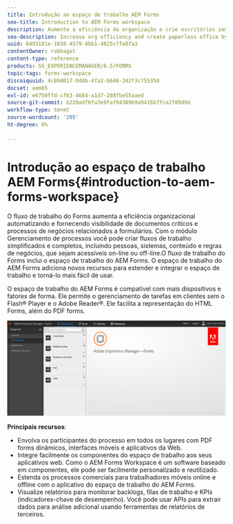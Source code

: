 ```yaml
---
title: Introdução ao espaço de trabalho AEM Forms
seo-title: Introduction to AEM Forms workspace
description: Aumente a eficiência da organização e crie escritórios sem papel por meio da automação de processos de negócios usando o espaço de trabalho do LiveCycle AEM Forms.
seo-description: Increase org efficiency and create paperless office by business process automation using LiveCycle AEM Forms workspace.
uuid: 6493101e-1030-4579-8bb1-4825cffe8fa3
contentOwner: robhagat
content-type: reference
products: SG_EXPERIENCEMANAGER/6.5/FORMS
topic-tags: forms-workspace
discoiquuid: 4c89d017-0d4b-4fa2-b648-342f3c755350
docset: aem65
exl-id: e6759ffd-cf63-4684-a1d7-208fbe55aaed
source-git-commit: b220adf6fa3e9faf94389b9a9416b7fca2f89d9d
workflow-type: tm+mt
source-wordcount: '205'
ht-degree: 0%

---
```


# Introdução ao espaço de trabalho AEM Forms{#introduction-to-aem-forms-workspace}

O fluxo de trabalho do Forms aumenta a eficiência organizacional automatizando e fornecendo visibilidade de documentos críticos e processos de negócios relacionados a formulários. Com o módulo Gerenciamento de processos você pode criar fluxos de trabalho simplificados e completos, incluindo pessoas, sistemas, conteúdo e regras de negócios, que sejam acessíveis on-line ou off-line.O fluxo de trabalho do Forms inclui o espaço de trabalho do AEM Forms. O espaço de trabalho do AEM Forms adiciona novos recursos para estender e integrar o espaço de trabalho e torná-lo mais fácil de usar.

O espaço de trabalho do AEM Forms é compatível com mais dispositivos e fatores de forma. Ele permite o gerenciamento de tarefas em clientes sem o Flash® Player e o Adobe Reader®. Ele facilita a representação do HTML Forms, além do PDF forms.

![html-ws](assets/html-ws.png)

**Principais recursos**:

* Envolva os participantes do processo em todos os lugares com PDF forms dinâmicos, interfaces móveis e aplicativos da Web.
* Integre facilmente os componentes do espaço de trabalho aos seus aplicativos web. Como o AEM Forms Workspace é um software baseado em componentes, ele pode ser facilmente personalizado e reutilizado.
* Estenda os processos comerciais para trabalhadores móveis online e offline com o aplicativo do espaço de trabalho do AEM Forms.
* Visualize relatórios para monitorar backlogs, filas de trabalho e KPIs (indicadores-chave de desempenho). Você pode usar APIs para extrair dados para análise adicional usando ferramentas de relatórios de terceiros.
